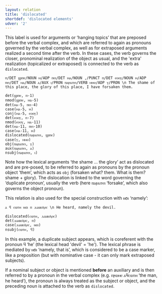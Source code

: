 ```yaml
---
layout: relation
title: 'dislocated'
shortdef: 'dislocated elements'
udver: '2'
---
```


This label is used for arguments or ‘hanging topics’ that are preposed before the verbal complex, and which are referred to again as pronouns governed by the verbal complex, as well as for extraposed arguments realized a second time after the verb. In these cases, the verb governs the closer, pronominal realization of the object as usual, and the 'extra' realization (topicalized or extraposed) is connected to the verb as `dislocated`.

~~~ sdparse
ⲡ/DET ϣⲓⲡⲉ/NOUN ⲙ/ADP ⲡⲉⲓ/DET ⲙⲁ/NOUN ,/PUNCT ⲡ/DET ⲉⲟⲟⲩ/NOUN ⲙ/ADP ⲡⲉⲓ/DET ⲙⲁ/NOUN ⲁ/AUX ⲓ/PRON ⲡⲁⲣⲁⲓⲧⲉⲓ/VERB ⲙⲙⲟ/ADP ⲩ/PRON \n The shame of this place, the glory of this place, I have forsaken them.

det(ϣⲓⲡⲉ, ⲡ-1)
nmod(ϣⲓⲡⲉ, ⲙⲁ-5)
det(ⲙⲁ-5, ⲡⲉⲓ-4)
case(ⲙⲁ-5, ⲙ)
conj(ⲙⲁ-5, ⲉⲟⲟⲩ)
det(ⲉⲟⲟⲩ, ⲡ-7)
nmod(ⲉⲟⲟⲩ, ⲙⲁ-11)
det(ⲙⲁ-11, ⲡⲉⲓ-10)
case(ⲙⲁ-11, ⲙ)
dislocated(ⲡⲁⲣⲁⲓⲧⲉⲓ, ϣⲓⲡⲉ)
case(ⲩ, ⲙⲙⲟ)
obj(ⲡⲁⲣⲁⲓⲧⲉⲓ, ⲩ)
aux(ⲡⲁⲣⲁⲓⲧⲉⲓ, ⲁ) 
nsubj(ⲡⲁⲣⲁⲓⲧⲉⲓ, ⲓ)
~~~

Note how the lexical arguments ‘the shame … the glory’ act as dislocated and are pre-posed, to be referred to again as pronouns by the pronoun object ‘them’, which acts as `obj` (forsaken what? them. What is them? shame + glory). The dislocation is linked to the word governing the ‘duplicate pronoun’, usually the verb (here ⲡⲁⲣⲁⲓⲧⲉⲓ ‘forsake’, which also governs the object pronoun).

This relation is also used for the special construction with ⲛϭⲓ ‘namely’: 

~~~ sdparse
ⲁ ϥ ⲥⲱⲧⲙ ⲛϭⲓ ⲡ ⲇⲓⲁⲃⲟⲗⲟⲥ \n He heard, namely the devil.

dislocated(ⲥⲱⲧⲙ, ⲇⲓⲁⲃⲟⲗⲟⲥ)
det(ⲇⲓⲁⲃⲟⲗⲟⲥ, ⲡ)
case(ⲇⲓⲁⲃⲟⲗⲟⲥ, ⲛϭⲓ)
nsubj(ⲥⲱⲧⲙ, ϥ)
~~~

In this example, a duplicate subject appears, which is coreferent with the pronoun ϥ ‘he’ (the lexical head 'devil' = 'he'). The lexical phrase is mediated by ⲛϭⲓ ‘namely, that is’, which is considered to be a case marker, like a preposition (but with nominative case - it can only mark extraposed subjects). 

If a nominal subject or object is mentioned **before** an auxiliary and is then referred to by a pronoun in the verbal complex (e.g. ⲡⲣⲱⲙⲉ ⲁϥⲥⲱⲧⲙ ‘the man, he heard’), the pronoun is always treated as the subject or object, and the preceding noun is attached to the verb as `dislocated`. 
<!-- Interlanguage links updated Čt lis 12 09:43:24 CET 2020 -->

